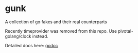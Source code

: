 gunk
====

A collection of go fakes and their real counterparts

Recently timeprovider was removed from this repo. Use pivotal-golang/clock instead.

Detailed docs here:
[godoc](https://godoc.org/github.com/cloudfoundry/gunk)